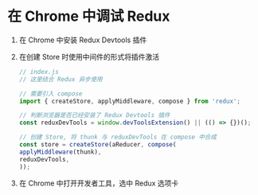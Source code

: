 # 在 Chrome 中调试 Redux

1. 在 Chrome 中安装 Redux Devtools 插件
2. 在创建 Store 时使用中间件的形式将插件激活

    ```js
    // index.js
    // 这里结合 Redux 异步使用
    
    // 需要引入 compose
    import { createStore, applyMiddleware, compose } from 'redux';
    
    // 判断浏览器是否已经安装了 Redux Devtools 插件
    const reduxDevTools = window.devToolsExtension() || (() => {})();
    
    // 创建 Store, 将 thunk 与 reduxDevTools 在 compose 中合成
    const store = createStore(aReducer, compose(
    applyMiddleware(thunk),
    reduxDevTools,
    ));
    ```

3. 在 Chrome 中打开开发者工具，选中 Redux 选项卡


